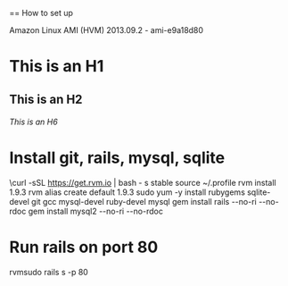 == How to set up 

Amazon Linux AMI (HVM) 2013.09.2 - ami-e9a18d80
# This is an H1

## This is an H2

###### This is an H6
# Install git, rails, mysql, sqlite #

\curl -sSL https://get.rvm.io | bash - s stable
source ~/.profile
rvm install 1.9.3
rvm alias create default 1.9.3
sudo yum -y install rubygems sqlite-devel git gcc mysql-devel ruby-devel mysql
gem install rails --no-ri --no-rdoc
gem install mysql2 --no-ri --no-rdoc

# Run rails on port 80
rvmsudo rails s -p 80
</code>
